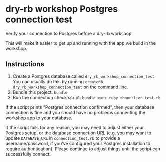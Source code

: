 # dry-rb workshop Postgres connection test

Verify your connection to Postgres before a dry-rb workshop.

This will make it easier to get up and running with the app we build in the workshop.

## Instructions

1. Create a Postgres database called `dry_rb_workshop_connection_test`. You can usually do this by running `createdb dry_rb_workshop_connection_test` on the command line.
2. Bundle this project: `bundle`
3. Run the connection check script: `bundle exec ruby connection_test.rb`

If the script prints "Postgres connection confirmed", then your database connection is fine and you should have no problems connecting the workshop app to your database.

If the script fails for any reason, you may need to adjust either your Postgres setup, or the database connection URL (e.g. you may want to update `DATABASE_URL` in `connection_test.rb` to provide a username/password, if you've configured your Postgres installation to require authentication). Please continue to adjust things until the script can successfully connect.
